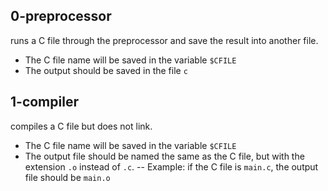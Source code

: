 ## 0-preprocessor
 runs a C file through the preprocessor and save the result into another file.

- The C file name will be saved in the variable `$CFILE`
- The output should be saved in the file `c`
## 1-compiler
compiles a C file but does not link.

- The C file name will be saved in the variable `$CFILE`
- The output file should be named the same as the C file, but with the extension `.o` instead of `.c`.
-- Example: if the C file is `main.c`, the output file should be `main.o`
